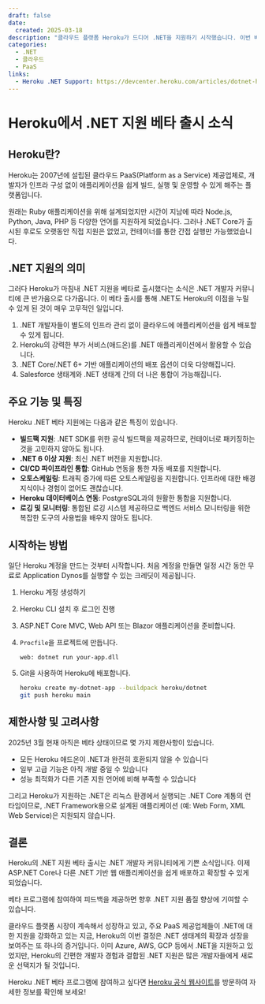 ```yaml
---
draft: false
date:
  created: 2025-03-18
description: "클라우드 플랫폼 Heroku가 드디어 .NET을 지원하기 시작했습니다. 이번 베타 출시의 의미와 활용 방법에 대해 알아봅니다."
categories: 
  - .NET
  - 클라우드
  - PaaS
links:
  - Heroku .NET Support: https://devcenter.heroku.com/articles/dotnet-heroku-support-reference
---
```


# Heroku에서 .NET 지원 베타 출시 소식

## Heroku란?

Heroku는 2007년에 설립된 클라우드 PaaS(Platform as a Service) 제공업체로, 개발자가 인프라 구성 없이 애플리케이션을 쉽게 빌드, 실행 및 운영할 수 있게 해주는 플랫폼입니다.

원래는 Ruby 애플리케이션을 위해 설계되었지만 시간이 지남에 따라 Node.js, Python, Java, PHP 등 다양한 언어를 지원하게 되었습니다. 그러나 .NET Core가 출시된 후로도 오랫동안 직접 지원은 없었고, 컨테이너를 통한 간접 실행만 가능했었습니다.

## .NET 지원의 의미

그러다 Heroku가 마침내 .NET 지원을 베타로 출시했다는 소식은 .NET 개발자 커뮤니티에 큰 반가움으로 다가옵니다. 이 베타 출시를 통해 .NET도 Heroku의 이점을 누릴 수 있게 된 것이 매우 고무적인 일입니다.

1. .NET 개발자들이 별도의 인프라 관리 없이 클라우드에 애플리케이션을 쉽게 배포할 수 있게 됩니다.
2. Heroku의 강력한 부가 서비스(애드온)를 .NET 애플리케이션에서 활용할 수 있습니다.
3. .NET Core/.NET 6+ 기반 애플리케이션의 배포 옵션이 더욱 다양해집니다.
4. Salesforce 생태계와 .NET 생태계 간의 더 나은 통합이 가능해집니다.

## 주요 기능 및 특징

Heroku .NET 베타 지원에는 다음과 같은 특징이 있습니다.

- **빌드팩 지원**: .NET SDK를 위한 공식 빌드팩을 제공하므로, 컨테이너로 패키징하는 것을 고민하지 않아도 됩니다.
- **.NET 6 이상 지원**: 최신 .NET 버전을 지원합니다.
- **CI/CD 파이프라인 통합**: GitHub 연동을 통한 자동 배포를 지원합니다.
- **오토스케일링**: 트래픽 증가에 따른 오토스케일링을 지원합니다. 인프라에 대한 배경 지식이나 경험이 없어도 괜찮습니다.
- **Heroku 데이터베이스 연동**: PostgreSQL과의 원활한 통합을 지원합니다.
- **로깅 및 모니터링**: 통합된 로깅 시스템 제공하므로 백엔드 서비스 모니터링을 위한 복잡한 도구의 사용법을 배우지 않아도 됩니다.

## 시작하는 방법

일단 Heroku 계정을 만드는 것부터 시작합니다. 처음 계정을 만들면 일정 시간 동안 무료로 Application Dynos를 실행할 수 있는 크레딧이 제공됩니다.

1. Heroku 계정 생성하기

2. Heroku CLI 설치 후 로그인 진행

3. ASP.NET Core MVC, Web API 또는 Blazor 애플리케이션을 준비합니다.

4. `Procfile`을 프로젝트에 만듭니다.

   ```text
   web: dotnet run your-app.dll
   ```

5. Git을 사용하여 Heroku에 배포합니다.

   ```bash
   heroku create my-dotnet-app --buildpack heroku/dotnet
   git push heroku main
   ```

## 제한사항 및 고려사항

2025년 3월 현재 아직은 베타 상태이므로 몇 가지 제한사항이 있습니다.

- 모든 Heroku 애드온이 .NET과 완전히 호환되지 않을 수 있습니다
- 일부 고급 기능은 아직 개발 중일 수 있습니다
- 성능 최적화가 다른 기존 지원 언어에 비해 부족할 수 있습니다

그리고 Heroku가 지원하는 .NET은 리눅스 환경에서 실행되는 .NET Core 계통의 런타임이므로, .NET Framework용으로 설계된 애플리케이션 (예: Web Form, XML Web Service)은 지원되지 않습니다.

## 결론

Heroku의 .NET 지원 베타 출시는 .NET 개발자 커뮤니티에게 기쁜 소식입니다. 이제 ASP.NET Core나 다른 .NET 기반 웹 애플리케이션을 쉽게 배포하고 확장할 수 있게 되었습니다.

베타 프로그램에 참여하여 피드백을 제공하면 향후 .NET 지원 품질 향상에 기여할 수 있습니다.

클라우드 플랫폼 시장이 계속해서 성장하고 있고, 주요 PaaS 제공업체들이 .NET에 대한 지원을 강화하고 있는 지금, Heroku의 이번 결정은 .NET 생태계의 확장과 성장을 보여주는 또 하나의 증거입니다. 이미 Azure, AWS, GCP 등에서 .NET을 지원하고 있었지만, Heroku의 간편한 개발자 경험과 결합된 .NET 지원은 많은 개발자들에게 새로운 선택지가 될 것입니다.

Heroku .NET 베타 프로그램에 참여하고 싶다면 [Heroku 공식 웹사이트](https://heroku.com)를 방문하여 자세한 정보를 확인해 보세요!
